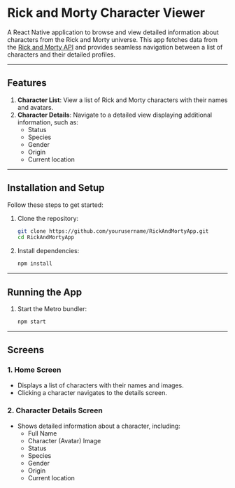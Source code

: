 # Rick and Morty Character Viewer

A React Native application to browse and view detailed information about characters from the Rick and Morty universe. This app fetches data from the [Rick and Morty API](https://rickandmortyapi.com/) and provides seamless navigation between a list of characters and their detailed profiles.

---

## Features

1. **Character List**: View a list of Rick and Morty characters with their names and avatars.
2. **Character Details**: Navigate to a detailed view displaying additional information, such as:
   - Status
   - Species
   - Gender
   - Origin
   - Current location
     
---

## Installation and Setup

Follow these steps to get started:

1. Clone the repository:

   ```bash
   git clone https://github.com/yourusername/RickAndMortyApp.git
   cd RickAndMortyApp
   ```

2. Install dependencies:

   ```bash
   npm install
   ```
---

## Running the App
1. Start the Metro bundler:

   ```bash
   npm start

---

## Screens

### 1. Home Screen

- Displays a list of characters with their names and images.
- Clicking a character navigates to the details screen.

### 2. Character Details Screen

- Shows detailed information about a character, including:
  - Full Name
  - Character (Avatar) Image
  - Status
  - Species
  - Gender
  - Origin
  - Current location

